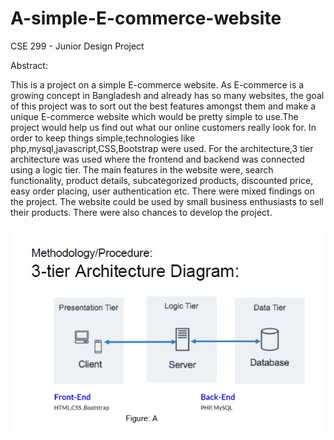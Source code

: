 # A-simple-E-commerce-website
CSE 299 - Junior Design Project  

Abstract:

This is a project on a simple E-commerce website. As E-commerce is a growing
concept in Bangladesh and already has so many websites, the goal of this project was
to sort out the best features amongst them and make a unique E-commerce website
which would be pretty simple to use.The project would help us find out what our online
customers really look for. In order to keep things simple,technologies like
php,mysql,javascript,CSS,Bootstrap were used. For the architecture,3 tier architecture
was used where the frontend and backend was connected using a logic tier. The main
features in the website were, search functionality, product details, subcategorized
products, discounted price, easy order placing, user authentication etc. There were
mixed findings on the project. The website could be used by small business enthusiasts
to sell their products. There were also chances to develop the project.

![Methodology](img/Methodology.jpg)
